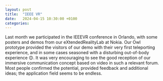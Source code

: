 ```yaml
---
layout: post
title:  "IEEE VR"
date:   2024-04-15 10:30:00 +0100
categories: 
---
```

Last month we participated in the IEEEVR conference in Orlando, with some posters and demos from our eXtendedRealityLab at Nokia. Our Owl prototype provided the visitors of our demo with their very first teleporting experience, and in some cases seasoned with a disturbing out-of-body experience 😊. It was very encouraging to see the good reception of our immersive communication concept based on video in such a relevant forum. Most people confirmed the potential, provided feedback and additional ideas; the application field seems to be endless.
